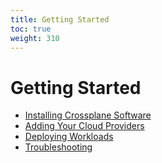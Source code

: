 ```yaml
---
title: Getting Started
toc: true
weight: 310
---
```

# Getting Started

* [Installing Crossplane Software](install-crossplane.md)
* [Adding Your Cloud Providers](cloud-providers.md)
* [Deploying Workloads](deploy.md)
* [Troubleshooting](troubleshoot.md)